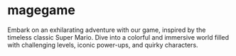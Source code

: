 # magegame
Embark on an exhilarating adventure with our game, inspired by the timeless classic Super Mario. Dive into a colorful and immersive world filled with challenging levels, iconic power-ups, and quirky characters. 
